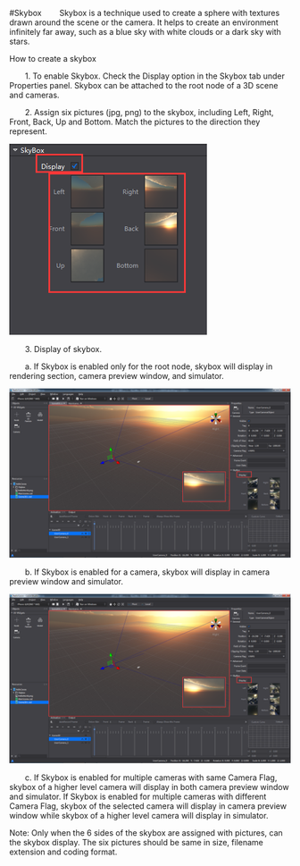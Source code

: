 
#Skybox
&emsp;&emsp;Skybox is a technique used to create a sphere with textures drawn around the scene or the camera. It helps to create an environment infinitely far away, such as a blue sky with white clouds or a dark sky with stars. 

How to create a skybox

&emsp;&emsp;1. To enable Skybox. Check the Display option in the Skybox tab under Properties panel. Skybox can be attached to the root node of a 3D scene and cameras. 

&emsp;&emsp;2. Assign six pictures (jpg, png) to the skybox, including Left, Right, Front, Back, Up and Bottom. Match the pictures to the direction they represent. 

![image](res_en/image001.png)

&emsp;&emsp;3. Display of skybox. 

&emsp;&emsp;a. If Skybox is enabled only for the root node, skybox will display in rendering section, camera preview window, and simulator.

![image](res_en/image002.png)

&emsp;&emsp;b. If Skybox is enabled for a camera, skybox will display in camera preview window and simulator.

![image](res_en/image002.png)
 
&emsp;&emsp;c. If Skybox is enabled for multiple cameras with same Camera Flag, skybox of a higher level camera will display in both camera preview window and simulator. If Skybox is enabled for multiple cameras with different Camera Flag, skybox of the selected camera will display in camera preview window while skybox of a higher level camera will display in simulator. 

Note: Only when the 6 sides of the skybox are assigned with pictures, can the skybox display. The six pictures should be same in size, filename extension and coding format.
